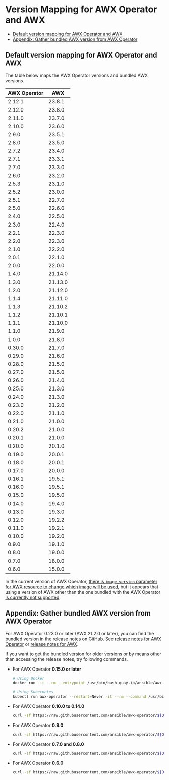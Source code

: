 <!-- omit in toc -->
# Version Mapping for AWX Operator and AWX

- [Default version mapping for AWX Operator and AWX](#default-version-mapping-for-awx-operator-and-awx)
- [Appendix: Gather bundled AWX version from AWX Operator](#appendix-gather-bundled-awx-version-from-awx-operator)

## Default version mapping for AWX Operator and AWX

The table below maps the AWX Operator versions and bundled AWX versions.

| AWX Operator | AWX |
| - | - |
| 2.12.1 | 23.8.1 |
| 2.12.0 | 23.8.0 |
| 2.11.0 | 23.7.0 |
| 2.10.0 | 23.6.0 |
| 2.9.0 | 23.5.1 |
| 2.8.0 | 23.5.0 |
| 2.7.2 | 23.4.0 |
| 2.7.1 | 23.3.1 |
| 2.7.0 | 23.3.0 |
| 2.6.0 | 23.2.0 |
| 2.5.3 | 23.1.0 |
| 2.5.2 | 23.0.0 |
| 2.5.1 | 22.7.0 |
| 2.5.0 | 22.6.0 |
| 2.4.0 | 22.5.0 |
| 2.3.0 | 22.4.0 |
| 2.2.1 | 22.3.0 |
| 2.2.0 | 22.3.0 |
| 2.1.0 | 22.2.0 |
| 2.0.1 | 22.1.0 |
| 2.0.0 | 22.0.0 |
| 1.4.0 | 21.14.0 |
| 1.3.0 | 21.13.0 |
| 1.2.0 | 21.12.0 |
| 1.1.4 | 21.11.0 |
| 1.1.3 | 21.10.2 |
| 1.1.2 | 21.10.1 |
| 1.1.1 | 21.10.0 |
| 1.1.0 | 21.9.0 |
| 1.0.0 | 21.8.0 |
| 0.30.0 | 21.7.0 |
| 0.29.0 | 21.6.0 |
| 0.28.0 | 21.5.0 |
| 0.27.0 | 21.5.0 |
| 0.26.0 | 21.4.0 |
| 0.25.0 | 21.3.0 |
| 0.24.0 | 21.3.0 |
| 0.23.0 | 21.2.0 |
| 0.22.0 | 21.1.0 |
| 0.21.0 | 21.0.0 |
| 0.20.2 | 21.0.0 |
| 0.20.1 | 21.0.0 |
| 0.20.0 | 20.1.0 |
| 0.19.0 | 20.0.1 |
| 0.18.0 | 20.0.1 |
| 0.17.0 | 20.0.0 |
| 0.16.1 | 19.5.1 |
| 0.16.0 | 19.5.1 |
| 0.15.0 | 19.5.0 |
| 0.14.0 | 19.4.0 |
| 0.13.0 | 19.3.0 |
| 0.12.0 | 19.2.2 |
| 0.11.0 | 19.2.1 |
| 0.10.0 | 19.2.0 |
| 0.9.0 | 19.1.0 |
| 0.8.0 | 19.0.0 |
| 0.7.0 | 18.0.0 |
| 0.6.0 | 15.0.0 |

In the current version of AWX Operator, [there is `image_version` parameter for AWX resource to change which image will be used](https://ansible.readthedocs.io/projects/awx-operator/en/latest/user-guide/advanced-configuration/deploying-a-specific-version-of-awx.html), but it appears that using a version of AWX other than the one bundled with the AWX Operator [is currently not supported](https://ansible.readthedocs.io/projects/awx-operator/en/latest/user-guide/advanced-configuration/deploying-a-specific-version-of-awx.html).

## Appendix: Gather bundled AWX version from AWX Operator

For AWX Operator 0.23.0 or later (AWX 21.2.0 or later), you can find the bundled version in the release notes on GitHub. See [release notes for AWX Operator](https://github.com/ansible/awx-operator/releases) or [release notes for AWX](https://github.com/ansible/awx/releases).

If you want to get the bundled version for older versions or by means other than accessing the release notes, try following commands.

- For AWX Operator **0.15.0 or later**

  ```bash
  # Using Docker
  docker run -it --rm --entrypoint /usr/bin/bash quay.io/ansible/awx-operator:${OPERATOR_VERSION} -c env | grep DEFAULT_AWX_VERSION

  # Using Kubernetes
  kubectl run awx-operator --restart=Never -it --rm --command /usr/bin/bash --image=quay.io/ansible/awx-operator:${OPERATOR_VERSION} -- -c "env" | grep DEFAULT_AWX_VERSION
  ```

- For AWX Operator **0.10.0 to 0.14.0**

  ```bash
  curl -sf https://raw.githubusercontent.com/ansible/awx-operator/${OPERATOR_VERSION}/roles/installer/defaults/main.yml | egrep "^image_version:"
  ```

- For AWX Operator **0.9.0**

  ```bash
  curl -sf https://raw.githubusercontent.com/ansible/awx-operator/${OPERATOR_VERSION}/roles/installer/defaults/main.yml | egrep "^tower_image_version:"
  ```

- For AWX Operator **0.7.0 and 0.8.0**

  ```bash
  curl -sf https://raw.githubusercontent.com/ansible/awx-operator/${OPERATOR_VERSION}/roles/installer/defaults/main.yml | egrep "^tower_image:"
  ```

- For AWX Operator **0.6.0**

  ```bash
  curl -sf https://raw.githubusercontent.com/ansible/awx-operator/${OPERATOR_VERSION}/roles/awx/defaults/main.yml | egrep "^tower_image:"
  ```
